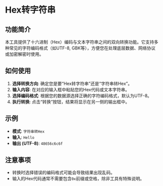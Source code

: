 # Hex转字符串

## 功能简介

本工具提供了十六进制（Hex）编码与文本字符串之间的双向转换功能。它支持多种常见的字符编码格式（如UTF-8, GBK等），方便您在处理底层数据、网络协议或加密解密时使用。

## 如何使用

1.  **选择转换方向**: 确定您是要“Hex转字符串”还是“字符串转Hex”。
2.  **输入内容**: 在对应的输入框中粘贴您的Hex代码或文本字符串。
3.  **选择编码格式**: 根据您的数据源选择正确的字符编码格式，默认为UTF-8。
4.  **执行转换**: 点击“转换”按钮，结果将显示在另一侧的输出框中。

## 示例

- **模式**: `字符串转Hex`
- **输入**: `Hello`
- **输出 (UTF-8)**: `48656c6c6f`

## 注意事项

- 转换时选择错误的编码格式可能会导致结果出现乱码。
- 输入的Hex代码通常不需要包含`0x`前缀或空格，除非工具有特殊说明。